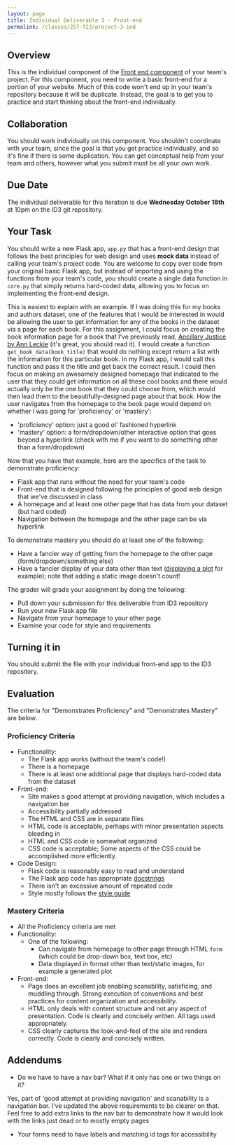 ```yaml
---
layout: page
title: Individual Deliverable 3 - Front-end
permalink: /classes/257-f23/project-3-ind
---
```


## Overview

This is the individual component of the [Front end component](project-3-front-end) of your team's project.
For this component, you need to write a basic front-end for a portion of your website.
Much of this code won't end up in your team's repository because it will be duplicate. 
Instead, the goal is to get you to practice and start thinking about the front-end individually.

## Collaboration

You should work individually on this component.
You shouldn't coordinate with your team, since the goal is that you get practice individually, and so it's fine if there is some duplication.
You can get conceptual help from your team and others, however what you submit must be all your own work.

## Due Date

The individual deliverable for this iteration is due **Wednesday October 18th** at 10pm on the ID3 git repository.

## Your Task

You should write a new Flask app, `app.py` that has a front-end design that follows the best principles for web design and uses **mock data** instead of calling your team's project code. You are welcome to copy over code from your original basic Flask app, but instead of importing and using the functions from your team's code, you should create a single data function in `core.py` that simply returns hard-coded data, allowing you to focus on implementing the front-end design.

This is easiest to explain with an example.
If I was doing this for my books and authors dataset, one of the features that I would be interested in would be allowing the user to get information for any of the books in the dataset via a page for each book. For this assignment, I could focus on creating the book information page for a book that I've previously read, [Ancillary Justice by Ann Leckie](https://en.wikipedia.org/wiki/Ancillary_Justice) (it's great, you should read it).
I would create a function `get_book_data(book_title)` that would do nothing except return a list with the information for this particular book.
In my Flask app, I would call this function and pass it the title and get back the correct result.
I could then focus on making an awesomely designed homepage that indicated to the user that they could get information on all these cool books and there would actually only be the one book that they could choose from, which would then lead them to the beautifully-designed page about that book.
How the user navigates from the homepage to the book page would depend on whether I was going for 'proficiency' or 'mastery':
* 'proficiency' option: just a good ol' fashioned hyperlink
* 'mastery' option: a form/dropdown/other interactive option that goes beyond a hyperlink (check with me if you want to do something other than a form/dropdown)

Now that you have that example, here are the specifics of the task to demonstrate proficiency:
* Flask app that runs without the need for your team's code
* Front-end that is designed following the principles of good web design that we've discussed in class
* A homepage and at least one other page that has data from your dataset (but hard coded)
* Navigation between the homepage and the other page can be via hyperlink 

To demonstrate mastery you should do at least one of the following:
* Have a fancier way of getting from the homepage to the other page (form/dropdown/something else)
* Have a fancier display of your data other than text ([displaying a plot](https://towardsdatascience.com/how-to-easily-show-your-matplotlib-plots-and-pandas-dataframes-dynamically-on-your-website-a9613eff7ae3) for example); note that adding a static image doesn't count!

The grader will grade your assignment by doing the following:
* Pull down your submission for this deliverable from ID3 repository
* Run your new Flask app file
* Navigate from your homepage to your other page
* Examine your code for style and requirements

## Turning it in

You should submit the file with your individual front-end app to the ID3 repository.

## Evaluation

The criteria for "Demonstrates Proficiency" and "Demonstrates Mastery" are below.

### Proficiency Criteria
* Functionality:
  * The Flask app works (without the team's code!)
  * There is a homepage
  * There is at least one additional page that displays hard-coded data from the dataset
* Front-end:
  * Site makes a good attempt at providing navigation, which includes a navigation bar 
  * Accessibility partially addressed
  * The HTML and CSS are in separate files
  * HTML code is acceptable, perhaps with minor presentation aspects bleeding in
  * HTML and CSS code is somewhat organized
  * CSS code is acceptable; Some aspects of the CSS could be accomplished more efficiently.
* Code Design:
  * Flask code is reasonably easy to read and understand
  * The Flask app code has appropriate [docstrings](https://peps.python.org/pep-0257/) 
  * There isn't an excessive amount of repeated code
  * Style mostly follows the [style guide](https://peps.python.org/pep-0008/)

### Mastery Criteria
* All the Proficiency criteria are met
* Functionality:
  * One of the following:
    * Can navigate from homepage to other page through HTML `form` (which could be drop-down box, text box, etc)
    * Data displayed in format other than text/static images, for example a generated plot
* Front-end:
  * Page does an excellent job enabling scanability, satisficing, and muddling through. Strong execution of conventions and best practices for content organization and accessibility.
  * HTML only deals with content structure and not any aspect of presentation. Code is clearly and concisely written. All tags used appropriately.
  * CSS clearly captures the look-and-feel of the site and renders correctly. Code is clearly and concisely written.


## Addendums

* Do we have to have a nav bar? What if it only has one or two things on it?

Yes, part of 'good attempt at providing navigation' and scanability is a navigation bar. I've updated the above requirements to be clearer on that. Feel free to add extra links to the nav bar to demonstrate how it would look with the links just dead or to mostly empty pages

* Your forms  need to have labels and matching id tags for accessibility